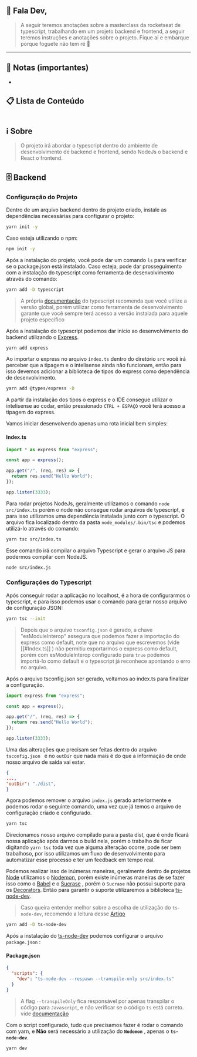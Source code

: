 ## 👋 Fala Dev,

> A seguir teremos anotações sobre a masterclass da rocketseat de typescript, trabalhando em um projeto backend e frontend, a seguir teremos instruções e anotações sobre o projeto. Fique aí e embarque porque foguete não tem ré 🚀

---

## 📝 Notas (importantes)

-

## 📋 Lista de Conteúdo

```toc

```

## ℹ️ Sobre

> O projeto irá abordar o typescript dentro do ambiente de desenvolvimento de backend e frontend, sendo NodeJs o backend e React o frontend.

## 🗄️ Backend

### Configuração do Projeto

Dentro de um arquivo backend dentro do projeto criado, instale as dependências necessárias para configurar o projeto:

```bash
yarn init -y
```

Caso esteja utilizando o npm:

```bash
npm init -y
```

Após a instalação do projeto, você pode dar um comando `ls` para verificar se o package.json está instalado. Caso esteja, pode dar prosseguimento com a instalação do typescript como ferramenta de desenvolvimento através do comando:

```bash
yarn add -D typescript
```

> A própria [documentação](https://www.typescriptlang.org/download) do typescript recomenda que você utilize a versão global, porém utilizar como ferramenta de desenvolvimento garante que você sempre terá acesso a versão instalada para aquele projeto específico

Após a instalação do typescript podemos dar início ao desenvolvimento do backend utilizando o [Express](https://expressjs.com/pt-br/).

```bash
yarn add express
```

Ao importar o express no arquivo `index.ts` dentro do diretório `src` você
irá perceber que a tipagem e o intelisense ainda não funcionam, então para isso devemos adicionar a biblioteca de tipos do express como dependência de desenvolvimento.

```bash
yarn add @types/express -D
```

A partir da instalação dos tipos o express e o IDE consegue utilizar o intelisense ao codar, então pressionado `CTRL + ESPAÇO` você terá acesso a tipagem do express.

Vamos iniciar desenvolvendo apenas uma rota inicial bem simples:

#### **Index.ts**

```typescript
import * as express from "express";

const app = express();

app.get("/", (req, res) => {
  return res.send("Hello World");
});

app.listen(3333);
```

Para rodar projetos NodeJs, geralmente utilizamos o comando `node src/index.ts` porém o node não consegue rodar arquivos de typescript, e para isso utilizamos uma dependência instalada junto com o typescript. O arquivo fica localizado dentro da pasta `node_modules/.bin/tsc` e podemos utilizá-lo através do comando:

```bash
yarn tsc src/index.ts
```

Esse comando irá compilar o arquivo Typescript e gerar o arquivo JS para podermos compilar com NodeJS.

```bash
node src/index.js
```

### Configurações do Typescript

Após conseguir rodar a aplicação no localhost, é a hora de configurarmos o typescript, e para isso podemos usar o comando para gerar nosso arquivo de configuração JSON:

```bash
yarn tsc --init
```

> Depois que o arquivo `tsconfig.json` é gerado, a chave "esModuleInterop" assegura que podemos fazer a importação do express como default, note que no arquivo que escrevemos (vide [[#Index.ts]] ) não permitiu exportarmos o express como default, porém com esModuleInterop configurado para `true` podemos importá-lo como default e o typescript já reconhece apontando o erro no arquivo.

Após o arquivo tsconfig.json ser gerado, voltamos ao index.ts para finalizar a configuração.

```typescript
import express from "express";

const app = express();

app.get("/", (req, res) => {
  return res.send("Hello World");
});

app.listen(3333);
```

Uma das alterações que precisam ser feitas dentro do arquivo `tsconfig.json ` é no `outDir` que nada mais é do que a informação de onde nosso arquivo de saída vai estar.

```json
{
...,
"outDir": "./dist",
}
```

Agora podemos remover o arquivo `index.js` gerado anteriormente e podemos rodar o seguinte comando, uma vez que já temos o arquivo de configuração criado e configurado.

```bash
yarn tsc
```

Direcionamos nosso arquivo compilado para a pasta dist, que é onde ficará nossa aplicação após darmos o build nela, porém o trabalho de ficar digitando `yarn tsc` toda vez que alguma alteração ocorre, pode ser bem trabalhoso, por isso utilizamos um fluxo de desenvolvimento para automatizar esse processo e ter um feedback em tempo real.

Podemos realizar isso de inúmeras maneiras, geralmente dentro de projetos [Node](https://nodejs.org/en/docs/guides) utilizamos o [Nodemon](https://www.npmjs.com/package/nodemon), porém existe inúmeras maneiras de se fazer isso como o [Babel](https://babeljs.io/) e o [Sucrase](https://sucrase.io/) , porém o `Sucrase` não possui suporte para os [Decorators](https://www.typescriptlang.org/docs/handbook/decorators.html#handbook-content). Então para garantir o suporte utilizaremos a biblioteca [ts-node-dev](https://www.npmjs.com/package/ts-node-dev).

> Caso queira entender melhor sobre a escolha de utilização do
> `ts-node-dev`, recomendo a leitura desse [Artigo](https://blog.rocketseat.com.br/ferramentas-de-compilacao-execucao-em-tempo-de-desenvolvimento-dos-projetos-em-node-js/)

```bash
yarn add -D ts-node-dev
```

Após a instalação do [ts-node-dev](https://www.npmjs.com/package/ts-node-dev) podemos configurar o arquivo `package.json` :

#### **Package.json**

```json
{
  "scripts": {
    "dev": "ts-node-dev --respawn --transpile-only src/index.ts"
  }
}
```

> A flag `--transpileOnly` fica responsável por apenas transpilar o código para `Javascript`, e não verificar se o código `ts` está correto. vide [documentação](https://www.npmjs.com/package/ts-node-dev)

Com o script configurado, tudo que precisamos fazer é rodar o comando com yarn, e **Não** será necessário a utilização do **`Nodemon`** , apenas o **`ts-node-dev`**.

```bash
yarn dev
```
